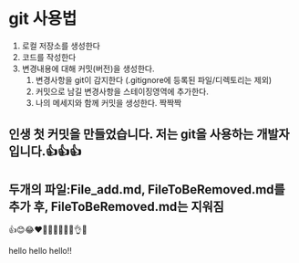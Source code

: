 # git 사용법
1. 로컬 저장소를 생성한다
2. 코드를 작성한다
3. 변경내용에 대해 커밋(버전)을 생성한다.
   1. 변경사항을 git이 감지한다 (.gitignore에 등록된 파일/디렉토리는 제외)
   2. 커밋으로 남길 변경사항을 스테이징영역에 추가한다.
   3. 나의 메세지와 함께 커밋을 생성한다. 짝짝짝


## 인생 첫 커밋을 만들었습니다. 저는 git을 사용하는 개발자 입니다.👍👍👍

## 두개의 파일:File_add.md, FileToBeRemoved.md를 추가 후, FileToBeRemoved.md는 지워짐

👍😊😂❤️🤣😍🙌😁💕😘👌😒

hello hello hello!!
